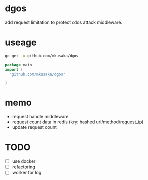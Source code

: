 # dgos
add request limitation to protect ddos attack middleware.

# useage

```bash
go get -u github.com/mkusaka/dgos
```

```go
package main
import (
  "github.com/mkusaka/dgos"

)
```


# memo
- request handle middleware
- request count data in redis (key: hashed url/method/request_ip)
- update request count

# TODO
- [ ] use docker
- [ ] refactoring
- [ ] worker for log
